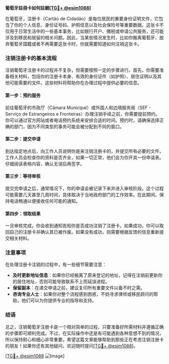 **葡萄牙註冊卡如何註銷[[TG💪+ @esim1088](https://t.me/s/esim1088)]**

在葡萄牙，注册卡（Cartão de Cidadão）是每位居民的重要身份证明文件，它包含了你的个人信息、身份证号码、护照信息以及社会保险号等重要数据。这张卡不仅用于日常生活中的一些基本事务，比如银行开户、缴税或申请公共服务，还可能涉及到移民和居留的相关问题。因此，当某些情况发生时，比如你搬离葡萄牙、放弃葡萄牙国籍或者不再需要这张卡时，你就需要知道如何注销这张卡。

### 注销注册卡的基本流程

注销葡萄牙注册卡的过程并不复杂，但需要按照一定的步骤进行。首先，你需要准备相关材料，包括你的注册卡本身、有效的身份证件（如护照）、居住证明以及其他可能需要的文件。这些材料将帮助你在办理过程中提供必要的信息。

#### 第一步：预约服务

前往葡萄牙的市政厅（Câmara Municipal）或外国人和边境服务局（SEF - Serviço de Estrangeiros e Fronteiras）办理注销手续之前，你需要提前预约。你可以通过官方网站或者电话预约系统来安排合适的时间。预约时，请确保选择正确的部门，因为不同类型的事务可能会被分配到不同的窗口。

#### 第二步：提交申请

到达指定地点后，向工作人员说明你是来注销注册卡的，并提交所有必要的文件。工作人员会检查你的资料是否齐全，如果一切正常，他们会为你开具一份申请表。仔细阅读表格内容，确认无误后再签字。

#### 第三步：等待审核

提交完申请之后，通常情况下，你的申请会被记录下来并进入审核阶段。这个过程可能需要几天甚至几周时间，具体取决于当地政府部门的工作效率。在此期间，保持电话畅通以便接收任何可能的通知。

#### 第四步：领取结果

一旦审核完成，你会收到通知告知你是否成功注销了注册卡。如果成功，你可以取回自己的注册卡并确认其已被作废。如果没有成功，则需要根据反馈的信息重新提交相关材料。

### 注意事项

在处理注册卡注销的过程中，有一些细节需要注意：

- **及时更新地址信息**：如果你已经搬离了原来登记的地址，记得在注销前更新你的居住地址，否则可能导致联系不上而延误进程。
- **保留副本**：在递交申请之前，建议复印所有重要文件以备不时之需。
- **咨询专业人士**：如果你对整个流程感到困惑，不妨寻求律师或移民顾问的帮助，他们可以为你提供专业的指导和支持。

### 结语

总之，注销葡萄牙注册卡是一个相对简单的过程，只要准备好所需材料并遵循正确的步骤即可顺利完成。不过，在实际操作中还是有可能遇到各种意想不到的情况，所以保持耐心和细心非常重要。希望这篇文章能够帮助到那些正在考虑注销注册卡的朋友！如果你还有其他疑问，欢迎随时提问[[TG💪+ @esim1088](https://t.me/s/esim1088)]。

[[TG💪+ @esim1088](https://t.me/s/esim1088) ![Image](https://i.postimg.cc/4NQfJmqS/Snipaste-2025-05-13-00-14-12.png)]